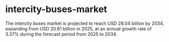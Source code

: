 # intercity-buses-market
The intercity buses market is projected to reach USD 28.04 billion by 2034, expanding from USD 20.81 billion in 2025, at an annual growth rate of 3.37% during the forecast period from 2025 to 2034.
